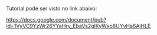 Tutorial pode ser visto no link abaixo:

https://docs.google.com/document/pub?id=1VyVC9YzWr26YYaHry_EbaVs2gIKyWxo8UYvHa6AjHLE
